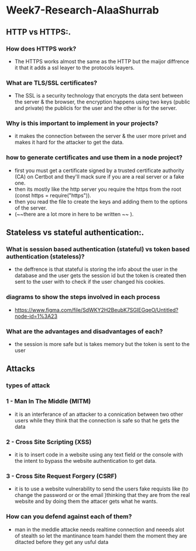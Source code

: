 # Week7-Research-AlaaShurrab

## HTTP vs HTTPS:.

### How does HTTPS work?

- The HTTPS works almost the same as the HTTP but the maijor diffrence it that it adds a ssl leayer to the protocols leayers.

### What are TLS/SSL certificates?

- The SSL is a security technology that encrypts the data sent between the server & the browser, the encryption happens using two keys (public and private) the publicis for the user and the other is for the server.

### Why is this important to implement in your projects?

- it makes the connection between the server & the user more privet and makes it hard for the attacker to get the data.

### how to generate certificates and use them in a node project?

- first you must get a certificate signed by a trusted certificate authority (CA) on Certbot and they'll mack sure if you are a real server or a fake one.
- then its mostly like the http server you require the https from the root (const https = require("https")).
- then you read the file to create the keys and adding them to the options of the server.
- (~~there are a lot more in here to be written ~~ ).

## Stateless vs stateful authentication:.

### What is session based authentication (stateful) vs token based authentication (stateless)?

- the deffrence is that stateful is storing the info about the user in the database and the user gets the session id but the token is created then sent to the user with to check if the user changed his cookies.

### diagrams to show the steps involved in each process

- https://www.figma.com/file/SdWKY2H2BeubK7SGIEGqeO/Untitled?node-id=1%3A23

### What are the advantages and disadvantages of each?

- the session is more safe but is takes memory but the token is sent to the user 

## Attacks

### types of attack

### 1 - Man In The Middle (MITM)

- it is an interferance of an attacker to a connication between two other users while they think that the connection is safe so that he gets the data 

### 2 - Cross Site Scripting (XSS)

- it is to insert code in a website using any text field or the console with the intent to bypass the website authentication to get data.

### 3 - Cross Site Request Forgery (CSRF)

- it is to use a website vulnerability to send the users fake requists like (to change the password or or the email )thinking that they are from the real website and by doing them the attacer gets what he wants.

### How can you defend against each of them?

- man in the meddle attacke needs realtime connection and neeeds alot of stealth so let the mantinance team handel them the moment they are ditacted before they get any usful data
 
